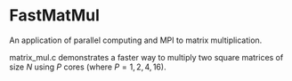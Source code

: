 # FastMatMul
An application of parallel computing and MPI to matrix multiplication.

matrix_mul.c demonstrates a faster way to multiply two square matrices of size $N$ using $P$ cores (where $P=1,2,4,16$). 

